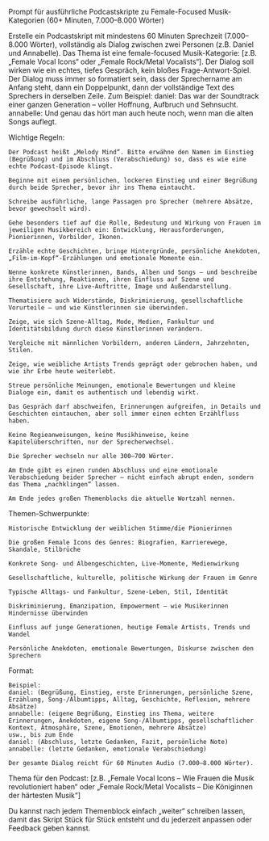 Prompt für ausführliche Podcastskripte zu Female-Focused Musik-Kategorien (60+ Minuten, 7.000–8.000 Wörter)

Erstelle ein Podcastskript mit mindestens 60 Minuten Sprechzeit (7.000–8.000 Wörter), vollständig als Dialog zwischen zwei Personen (z.B. Daniel und Annabelle).
Das Thema ist eine female-focused Musik-Kategorie: [z.B. „Female Vocal Icons“ oder „Female Rock/Metal Vocalists“].
Der Dialog soll wirken wie ein echtes, tiefes Gespräch, kein bloßes Frage-Antwort-Spiel.
Der Dialog muss immer so formatiert sein, dass der Sprechername am Anfang steht, dann ein Doppelpunkt, dann der vollständige Text des Sprechers in derselben Zeile.
Zum Beispiel:
daniel: Das war der Soundtrack einer ganzen Generation – voller Hoffnung, Aufbruch und Sehnsucht.
annabelle: Und genau das hört man auch heute noch, wenn man die alten Songs auflegt.

Wichtige Regeln:

    Der Podcast heißt „Melody Mind“. Bitte erwähne den Namen im Einstieg (Begrüßung) und im Abschluss (Verabschiedung) so, dass es wie eine echte Podcast-Episode klingt.
    
    Beginne mit einem persönlichen, lockeren Einstieg und einer Begrüßung durch beide Sprecher, bevor ihr ins Thema eintaucht.

    Schreibe ausführliche, lange Passagen pro Sprecher (mehrere Absätze, bevor gewechselt wird).

    Gehe besonders tief auf die Rolle, Bedeutung und Wirkung von Frauen im jeweiligen Musikbereich ein: Entwicklung, Herausforderungen, Pionierinnen, Vorbilder, Ikonen.

    Erzähle echte Geschichten, bringe Hintergründe, persönliche Anekdoten, „Film-im-Kopf“-Erzählungen und emotionale Momente ein.

    Nenne konkrete Künstlerinnen, Bands, Alben und Songs – und beschreibe ihre Entstehung, Reaktionen, ihren Einfluss auf Szene und Gesellschaft, ihre Live-Auftritte, Image und Außendarstellung.

    Thematisiere auch Widerstände, Diskriminierung, gesellschaftliche Vorurteile – und wie Künstlerinnen sie überwinden.

    Zeige, wie sich Szene-Alltag, Mode, Medien, Fankultur und Identitätsbildung durch diese Künstlerinnen verändern.

    Vergleiche mit männlichen Vorbildern, anderen Ländern, Jahrzehnten, Stilen.

    Zeige, wie weibliche Artists Trends geprägt oder gebrochen haben, und wie ihr Erbe heute weiterlebt.

    Streue persönliche Meinungen, emotionale Bewertungen und kleine Dialoge ein, damit es authentisch und lebendig wirkt.

    Das Gespräch darf abschweifen, Erinnerungen aufgreifen, in Details und Geschichten eintauchen, aber soll immer einen echten Erzählfluss haben.

    Keine Regieanweisungen, keine Musikhinweise, keine Kapitelüberschriften, nur der Sprecherwechsel.

    Die Sprecher wechseln nur alle 300–700 Wörter.

    Am Ende gibt es einen runden Abschluss und eine emotionale Verabschiedung beider Sprecher – nicht einfach abrupt enden, sondern das Thema „nachklingen“ lassen.

    Am Ende jedes großen Themenblocks die aktuelle Wortzahl nennen.

Themen-Schwerpunkte:

    Historische Entwicklung der weiblichen Stimme/die Pionierinnen

    Die großen Female Icons des Genres: Biografien, Karrierewege, Skandale, Stilbrüche

    Konkrete Song- und Albengeschichten, Live-Momente, Medienwirkung

    Gesellschaftliche, kulturelle, politische Wirkung der Frauen im Genre

    Typische Alltags- und Fankultur, Szene-Leben, Stil, Identität

    Diskriminierung, Emanzipation, Empowerment – wie Musikerinnen Hindernisse überwinden

    Einfluss auf junge Generationen, heutige Female Artists, Trends und Wandel

    Persönliche Anekdoten, emotionale Bewertungen, Diskurse zwischen den Sprechern

Format:

    Beispiel:
    daniel: (Begrüßung, Einstieg, erste Erinnerungen, persönliche Szene, Erzählung, Song-/Albumtipps, Alltag, Geschichte, Reflexion, mehrere Absätze)
    annabelle: (eigene Begrüßung, Einstieg ins Thema, weitere Erinnerungen, Anekdoten, eigene Song-/Albumtipps, gesellschaftlicher Kontext, Atmosphäre, Szene, Emotionen, mehrere Absätze)
    usw., bis zum Ende
    daniel: (Abschluss, letzte Gedanken, Fazit, persönliche Note)
    annabelle: (letzte Gedanken, emotionale Verabschiedung)

    Der gesamte Dialog reicht für 60 Minuten Audio (7.000–8.000 Wörter).

Thema für den Podcast: [z.B. „Female Vocal Icons – Wie Frauen die Musik revolutioniert haben“
oder „Female Rock/Metal Vocalists – Die Königinnen der härtesten Musik“]

Du kannst nach jedem Themenblock einfach „weiter“ schreiben lassen, damit das Skript Stück für Stück entsteht und du jederzeit anpassen oder Feedback geben kannst.